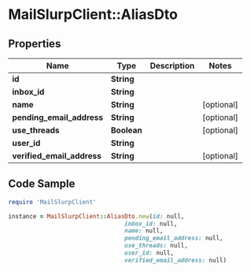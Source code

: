 # MailSlurpClient::AliasDto

## Properties

Name | Type | Description | Notes
------------ | ------------- | ------------- | -------------
**id** | **String** |  | 
**inbox_id** | **String** |  | 
**name** | **String** |  | [optional] 
**pending_email_address** | **String** |  | [optional] 
**use_threads** | **Boolean** |  | [optional] 
**user_id** | **String** |  | 
**verified_email_address** | **String** |  | [optional] 

## Code Sample

```ruby
require 'MailSlurpClient'

instance = MailSlurpClient::AliasDto.new(id: null,
                                 inbox_id: null,
                                 name: null,
                                 pending_email_address: null,
                                 use_threads: null,
                                 user_id: null,
                                 verified_email_address: null)
```



